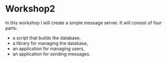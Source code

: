 # Workshop2
In this workshop I will create a simple message server. 
It will consist of four parts:      
- a script that builds the database,     
- a library for managing the database,
- an application for managing users,
- an application for sending messages.
